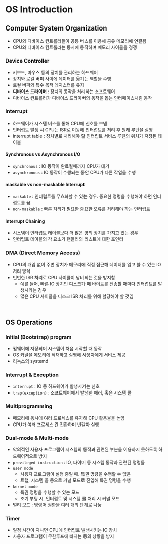 # OS Introduction

## Computer System Organization
* CPU와 디바이스 컨트롤러들이 공통 버스를 이용해 공유 메모리에 연결됨
* CPU와 디바이스 컨트롤러는 동시에 동작하며 메모리 사이클을 경쟁

### Device Controller
* 키보드, 마우스 등의 장치를 관리하는 하드웨어
* 장치와 로컬 버퍼 사이에 데이터를 옮기는 역할을 수행
* 로컬 버퍼와 특수 목적 레지스터를 유지
* **디바이스 드라이버** : 장치의 동작을 처리하는 소프트웨어
* 디바이스 컨트롤러가 디바이스 드라이버의 동작을 돕는 인터페이스처럼 동작


### Interrupt
* 하드웨어가 시스템 버스를 통해 CPU에 신호를 보냄
* 인터럽트 발생 시 CPU는 ISR로 이동해 인터럽트를 처리 후 원래 루틴을 실행
* interrupt table : 장치별로 처리해야 할 인터럽트 서비스 루틴의 위치가 저장된 테이블

#### Synchronous vs Asynchronous I/O
* `synchronous` : IO 동작이 완료될때까지 CPU가 대기
* `asynchronous` : IO 동작이 수행되는 동안 CPU가 다른 작업을 수행

#### maskable vs non-maskable Interrupt
* `maskable` : 인터럽트를 무효화할 수 있는 경우. 중요한 명령을 수행해야 하면 인터럽트를 끔
* `non-maskable` : 빠른 처리가 필요한 중요한 오류를 처리해야 하는 인터럽트

#### Interrupt Chaining
* 시스템이 인터럽트 테이블보다 더 많은 양의 장치를 가지고 있는 경우
* 인터럽트 테이블의 각 요소가 핸들러의 리스트에 대한 포인터

### DMA (Direct Memory Access)
* CPU의 개입 없이 주변 장치가 메모리에 직접 접근해 데이터를 읽고 쓸 수 있는 IO 처리 방식
* 빈번한 ISR 처리로 CPU 사이클이 낭비되는 것을 방지함
    * 예를 들어, 빠른 IO 장치인 디스크가 매 바이트를 전송할 때마다 인터럽트를 발생시키는 경우
    * 많은 CPU 사이클을 디스크 ISR 처리를 위해 할당해야 할 것임

<br/>

## OS Operations
### Initial (Bootstrap) program
* 펌웨어에 저장되어 시스템이 처음 시작할 때 동작
* OS 커널을 메모리에 적재하고 실행해 사용자에게 서비스 제공
* 리눅스의 systemd

### Interrupt & Exception
* `interrupt` : IO 등 하드웨어가 발생시키는 신호
* `trap(exception)` : 소프트웨어에서 발생한 에러, 혹은 시스템 콜

### Multiprogramming
* 메모리에 동시에 여러 프로세스를 유지해 CPU 활용율을 높임
* CPU가 여러 프로세스 간 전환하며 번갈아 실행

### Dual-mode & Multi-mode
* 악의적인 사용자 프로그램이 시스템의 동작과 관련된 부분을 이용하지 못하도록 하드웨어적으로 방지
* `previleged instruction` : IO, 타이머 등 시스템 동작과 관련된 명령들
* `user mode`
    * 사용자 프로그램이 실행 중일 때. 특권 명령을 수행할 수 없음
    * 트랩, 시스템 콜 등으로 커널 모드로 진입해 특권 명령을 수행
* `kernel mode`
    * 특권 명령을 수행할 수 있는 모드
    * 초기 부팅 시, 인터럽트 및 시스템 콜 처리 시 커널 모드
* 멀티 모드 : 명령어 권한을 여러 개의 단계로 나눔

### Timer
* 일정 시간이 지나면 CPU에 인터럽트 발생시키는 IO 장치
* 사용자 프로그램이 무한루프에 빠지는 등의 상황을 방지